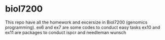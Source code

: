 # biol7200

This repo have all the homework and excersize in Biol7200 (genomics programming). 
ex6 and ex7 are some codes to conduct easy tasks
ex10 and ex11 are packages to conduct ispcr and needleman wunsch